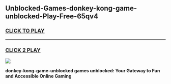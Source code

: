 
## Unblocked-Games-donkey-kong-game-unblocked-Play-Free-65qv4
<h3>
<a href="https://premium76.site?title=donkey-kong-game-unblocked&ref=10A">CLICK TO PLAY</a></h3>
<hr>

<h3>
<a href="https://premium76.site?title=donkey-kong-game-unblocked&ref=10A">CLICK 2 PLAY</a>
  
</h3>

<a href="https://premium76.site?title=donkey-kong-game-unblocked&ref=10A"><img src="https://clearcache.store/games.png"></a>


**donkey-kong-game-unblocked games unblocked: Your Gateway to Fun and Accessible Online Gaming**
